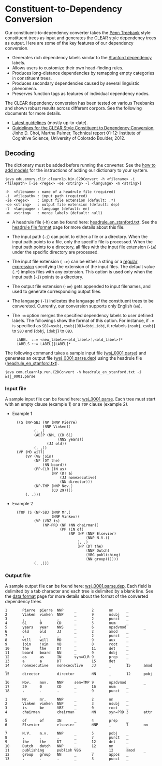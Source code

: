 # Constituent-to-Dependency Conversion

Our constituent-to-dependency converter takes the [Penn Treebank](http://www.cis.upenn.edu/~treebank/) style constituent trees as input and generates the CLEAR style dependency trees as output. Here are some of the key features of our dependency conversion.

* Generates rich dependency labels similar to the [Stanford dependency](http://nlp.stanford.edu/software/stanford-dependencies.shtml) labels.
* Allows users to customize their own head-finding rules.
* Produces long-distance dependencies by remapping empty categories in constituent trees.
* Produces secondary dependencies caused by several linguistic phenomena.
* Preserves function tags as features of individual dependency nodes.

The CLEAR dependency conversion has been tested on various Treebanks and shown robust results across different corpora. See the following documents for more details.

* [Latest guidelines](../dependency/dependency_guidelines.md) (mostly up-to-date).
* [Guidelines for the CLEAR Style Constituent to Dependency Conversion](https://dl.dropbox.com/u/15060914/publications/ics-12.pdf), Jinho D. Choi, Martha Palmer, Technical report 01-12: Institute of Cognitive Science, University of Colorado Boulder, 2012.

## Decoding

The dictionary must be added before running the converter. See the [how to add models](../quick_start/models.md) for the instructions of adding our dictionary to your system.

	java edu.emory.clir.clearnlp.bin.C2DConvert -h <filename> -i <filepath> [-ie <regex> -oe <string> -l <language> -m <string>]
	 
	-h  <filename> : name of a headrule file (required)
	-i  <filepath> : input path (required)
	-ie <regex>    : input file extension (default: .*)
	-oe <string>   : output file extension (default: dep)
	-l  <language> : language (default: en)
	-m  <string>   : merge labels (default: null)

* A headrule file (-h) can be found here: [headrule\_en\_stanford.txt](http://clearnlp.googlecode.com/git/src/main/resources/headrule/headrule_en_stanford.txt). See the [headrule file format](../formats/headrule_file_format.md) page for more details about this file.
* The input path (`-i`) can point to either a file or a directory. When the input path points to a file, only the specific file is processed. When the input path points to a directory, all files with the input file extension (`-ie`) under the specific directory are processed.
* The input file extension (`-ie`) can be either a string or a [regular expression](http://docs.oracle.com/javase/6/docs/api/java/util/regex/Pattern.html) specifying the extension of the input files. The default value (`.*`) implies files with any extension. This option is used only when the input path (`-i`) points to a directory.
* The output file extension (`-oe`) gets appended to input filenames, and used to generate corresponding output files.
* The language (`-l`) indicates the language of the constituent trees to be convereted. Currently, our conversion supports only English (`en`).
* The `-m` option merges the specified dependency labels to user defined labels. The followings show the format of this option. For instance, if `-m` is specified as `SBJ=nsubj,csubj|OBJ=dobj,iobj`, it relabels {`nsubj`, `csubj`} to `SBJ` and {`dobj`, `idobj`} to `OBJ`.
		
		LABEL  ::= <new_label>=<old_label>[,<old_label>]*
		LABELS ::= LABEL[|LABEL]*
		
The following command takes a sample input file ([wsj\_0001.parse](https://github.com/clearnlp/clearnlp/blob/master/src/main/resources/sample/wsj_0001.parse)) and generates an output file ([wsj\_0001.parse.dep](https://github.com/clearnlp/clearnlp/blob/master/src/main/resources/sample/wsj_0001.parse.dep)) using the headrule file ([headrule\_en\_stanford.txt](http://clearnlp.googlecode.com/git/src/main/resources/headrule/headrule_en_stanford.txt)).

	java com.clearnlp.run.C2DConvert -h headrule_en_stanford.txt -i wsj_0001.parse

### Input file
A sample input file can be found here: [wsj\_0001.parse](https://github.com/clearnlp/clearnlp/blob/master/src/main/resources/sample/wsj_0001.parse). Each tree must start with an empty clause (example 1) or a `TOP` clause (example 2).

* Example 1 

		((S (NP-SBJ (NP (NNP Pierre)
	                (NNP Vinken))
	            (, ,)
	            (ADJP (NML (CD 61)
	                       (NNS years))
	                  (JJ old))
	            (, ,))
    	(VP (MD will)
        	(VP (VB join)
	            (NP (DT the)
	                (NN board))
	            (PP-CLR (IN as)
	                    (NP (DT a)
	                        (JJ nonexecutive)
	                        (NN director)))
	            (NP-TMP (NNP Nov.)
	                    (CD 29))))
    		(. .)))
    		
* Example 2

		(TOP (S (NP-SBJ (NNP Mr.)
		                (NNP Vinken))
		        (VP (VBZ is)
		            (NP-PRD (NP (NN chairman))
		                    (PP (IN of)
		                        (NP (NP (NNP Elsevier)
		                                (NNP N.V.))
		                            (, ,)
		                            (NP (DT the)
		                                (NNP Dutch)
		                                (VBG publishing)
		                                (NN group))))))
				(. .)))
				
### Output file
A sample output file can be found here: [wsj\_0001.parse.dep](https://github.com/clearnlp/clearnlp/blob/master/src/main/resources/sample/wsj_0001.parse.dep). Each field is delimited by a tab character and each tree is delimited by a blank line. See the [data format](../formats/data_format.md) page for more details about the format of the converted dependency trees.

	1       Pierre  pierre  NNP     _       2       nn      _
	2       Vinken  vinken  NNP     _       9       nsubj   _
	3       ,       ,       ,       _       2       punct   _
	4       61      0       CD      _       5       num     _
	5       years   year    NNS     _       6       npadvmod        _
	6       old     old     JJ      _       2       amod    _
	7       ,       ,       ,       _       2       punct   _
	8       will    will    MD      _       9       aux     _
	9       join    join    VB      _       0       root    _
	10      the     the     DT      _       11      det     _
	11      board   board   NN      _       9       dobj    _
	12      as      as      IN      syn=CLR 9       prep    _
	13      a       a       DT      _       15      det     _
	14      nonexecutive    nonexecutive    JJ      _       15      amod    _
	15      director        director        NN      _       12      pobj    _
	16      Nov.    nov.    NNP     sem=TMP 9       npadvmod        _
	17      29      0       CD      _       16      num     _
	18      .       .       .       _       9       punct   _
	 
	1       Mr.     mr.     NNP     _       2       nn      _
	2       Vinken  vinken  NNP     _       3       nsubj   _
	3       is      be      VBZ     _       0       root    _
	4       chairman        chairman        NN      syn=PRD 3       attr    _
	5       of      of      IN      _       4       prep    _
	6       Elsevier        elsevier        NNP     _       7       nn      _
	7       N.V.    n.v.    NNP     _       5       pobj    _
	8       ,       ,       ,       _       7       punct   _
	9       the     the     DT      _       12      det     _
	10      Dutch   dutch   NNP     _       12      nn      _
	11      publishing      publish VBG     _       12      amod    _
	12      group   group   NN      _       7       appos   _
	13      .       .       .       _       3       punct   _